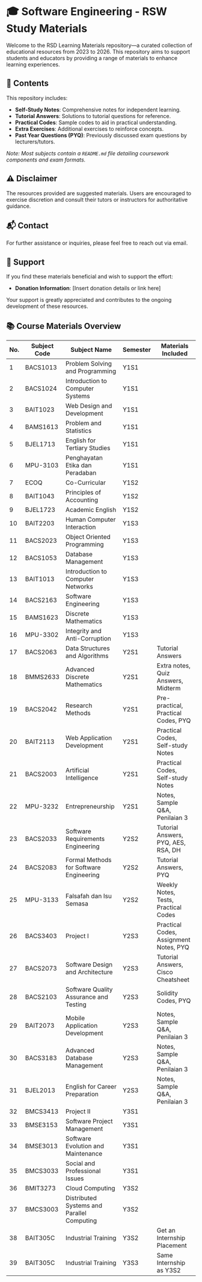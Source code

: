 # 🎓 Software Engineering - RSW Study Materials

Welcome to the RSD Learning Materials repository—a curated collection of educational resources from 2023 to 2026. This repository aims to support students and educators by providing a range of materials to enhance learning experiences.

## 📁 Contents

This repository includes:

- **Self-Study Notes**: Comprehensive notes for independent learning.
- **Tutorial Answers**: Solutions to tutorial questions for reference.
- **Practical Codes**: Sample codes to aid in practical understanding.
- **Extra Exercises**: Additional exercises to reinforce concepts.
- **Past Year Questions (PYQ)**: Previously discussed exam questions by lecturers/tutors.

*Note: Most subjects contain a `README.md` file detailing coursework components and exam formats.*

## ⚠️ Disclaimer

The resources provided are suggested materials. Users are encouraged to exercise discretion and consult their tutors or instructors for authoritative guidance.

## 📬 Contact

For further assistance or inquiries, please feel free to reach out via email.

## 💖 Support

If you find these materials beneficial and wish to support the effort:

- **Donation Information**: [Insert donation details or link here]

Your support is greatly appreciated and contributes to the ongoing development of these resources.

## 📚 Course Materials Overview

| No. | Subject Code | Subject Name                               | Semester | Materials Included                     |
|-----|--------------|--------------------------------------------|----------|----------------------------------------|
| 1   | BACS1013     | Problem Solving and Programming            | Y1S1     |                                        |
| 2   | BACS1024     | Introduction to Computer Systems           | Y1S1     |                                        |
| 3   | BAIT1023     | Web Design and Development                 | Y1S1     |                                        |
| 4   | BAMS1613     | Problem and Statistics                     | Y1S1     |                                        |
| 5   | BJEL1713     | English for Tertiary Studies               | Y1S1     |                                        |
| 6   | MPU-3103     | Penghayatan Etika dan Peradaban            | Y1S1     |                                        |
| 7   | ECOQ         | Co-Curricular                              | Y1S2     |                                        |
| 8   | BAIT1043     | Principles of Accounting                   | Y1S2     |                                        |
| 9   | BJEL1723     | Academic English                           | Y1S2     |                                        |
| 10  | BAIT2203     | Human Computer Interaction                 | Y1S3     |                                        |
| 11  | BACS2023     | Object Oriented Programming                | Y1S3     |                                        |
| 12  | BACS1053     | Database Management                        | Y1S3     |                                        |
| 13  | BAIT1013     | Introduction to Computer Networks          | Y1S3     |                                        |
| 14  | BACS2163     | Software Engineering                       | Y1S3     |                                        |
| 15  | BAMS1623     | Discrete Mathematics                       | Y1S3     |                                        |
| 16  | MPU-3302     | Integrity and Anti-Corruption              | Y1S3     |                                        |
| 17  | BACS2063     | Data Structures and Algorithms             | Y2S1     | Tutorial Answers                       |
| 18  | BMMS2633     | Advanced Discrete Mathematics              | Y2S1     | Extra notes, Quiz Answers, Midterm     |
| 19  | BACS2042     | Research Methods                           | Y2S1     | Pre-practical, Practical Codes, PYQ    |
| 20  | BAIT2113     | Web Application Development                | Y2S1     | Practical Codes, Self-study Notes      |
| 21  | BACS2003     | Artificial Intelligence                    | Y2S1     | Practical Codes, Self-study Notes      |
| 22  | MPU-3232     | Entrepreneurship                           | Y2S1     | Notes, Sample Q&A, Penilaian 3         |
| 23  | BACS2033     | Software Requirements Engineering          | Y2S2     | Tutorial Answers, PYQ, AES, RSA, DH    |
| 24  | BACS2083     | Formal Methods for Software Engineering    | Y2S2     | Tutorial Answers, PYQ                  |
| 25  | MPU-3133     | Falsafah dan Isu Semasa                    | Y2S2     | Weekly Notes, Tests, Practical Codes   |
| 26  | BACS3403     | Project I                                  | Y2S3     | Practical Codes, Assignment Notes, PYQ |
| 27  | BACS2073     | Software Design and Architecture           | Y2S3     | Tutorial Answers, Cisco Cheatsheet     |
| 28  | BACS2103     | Software Quality Assurance and Testing     | Y2S3     | Solidity Codes, PYQ                    |
| 29  | BAIT2073     | Mobile Application Development             | Y2S3     | Notes, Sample Q&A, Penilaian 3         |
| 30  | BACS3183     | Advanced Database Management               | Y2S3     | Notes, Sample Q&A, Penilaian 3         |
| 31  | BJEL2013     | English for Career Preparation             | Y2S3     | Notes, Sample Q&A, Penilaian 3         |
| 32  | BMCS3413     | Project II                                 | Y3S1     |                                        |
| 33  | BMSE3153     | Software Project Management                | Y3S1     |                                        |
| 34  | BMSE3013     | Software Evolution and Maintenance         | Y3S1     |                                        |
| 35  | BMCS3033     | Social and Professional Issues             | Y3S1     |                                        |
| 36  | BMIT3273     | Cloud Computing                            | Y3S2     |                                        |
| 37  | BMCS3003     | Distributed Systems and Parallel Computing | Y3S2     |                                        |
| 38  | BAIT305C     | Industrial Training                        | Y3S2     | Get an Internship Placement            |
| 39  | BAIT305C     | Industrial Training                        | Y3S3     | Same Internship as Y3S2                |
